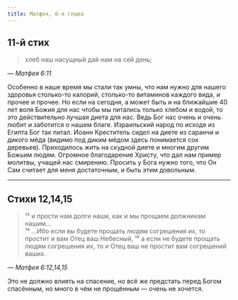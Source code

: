 ```yaml
---
title: Матфея, 6-я глава
---
```


## 11-й стих

> хлеб наш насущный дай нам на сей день;

— <cite>Матфея&nbsp;6:11</cite>

Особенно в наше время мы стали так умны, что нам нужно для нашего здоровья
столько-то калорий, столько-то витаминов каждого вида, и прочее и прочее.
Но если на сегодня, а может быть и на ближайшие 40 лет воля Божия для нас
чтобы мы питались только хлебом и водой, то это действительно лучшая диета
для нас. Ведь Бог нас очень и очень любит и заботится о нашем благе.
Израильский народ по исходе из Египта Бог так питал. Иоанн Креститель
сидел на диете из саранчи и дикого мёда (видимо под диким мёдом здесь
понимается сок деревьев). Приходилось жить на скудной диете и многим другим Божьим
людям. Огромное благодарение Христу, что дал нам пример молитвы, учащей нас смирению.
Просить у Бога нужно того, что Он Сам считает для меня достаточным, и быть этим довольным.

***

## Стихи 12,14,15

> ¹² и прости нам долги наши, как и мы прощаем должникам нашим...  
> ¹⁴ ...Ибо если вы будете прощать людям согрешения их, то простит и вам Отец ваш Небесный,
> ¹⁵ а если не будете прощать людям согрешения их, то и Отец ваш не простит вам согрешений ваших.

— <cite>Матфея&nbsp;6:12,14,15</cite>

Это не должно влиять на спасение, но всё же предстать перед Богом спасённым, но много в чём не прощённым — очень не хочется.
